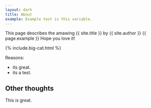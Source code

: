 ```yaml
---
layout: dark
title: About
example: Example test is this variable.
---
```


This page describes the amawing {{ site.title }} by {{ site.author }}
{{ page.example }}
Hope you love it!

{%  include.big-cat.html %}

Reasons:
- its great.
- its a test.

## Other thoughts

This is great.
